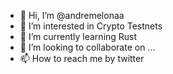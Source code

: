 - 👋 Hi, I’m @andremelonaa
- 👀 I’m interested in Crypto Testnets
- 🌱 I’m currently learning Rust
- 💞️ I’m looking to collaborate on ...
- 📫 How to reach me by twitter

<!---
andremelonaa/andremelonaa is a ✨ special ✨ repository because its `README.md` (this file) appears on your GitHub profile.
You can click the Preview link to take a look at your changes.
--->
